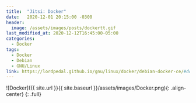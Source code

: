 ```yaml
---
title:  "Jitsi: Docker"
date:   2020-12-01 20:15:00 -0300
header:
  image: /assets/images/posts/dockertt.gif
last_modified_at: 2020-12-12T16:45:00-05:00
categories:
  - Docker
tags:
  - Docker
  - Debian
  - GNU/Linux
link: https://lordpedal.github.io/gnu/linux/docker/debian-docker-ce/#docker-jitsi
---
```


![Docker]({{ site.url }}{{ site.baseurl }}/assets/images/Docker.png){: .align-center}
{: .full}
